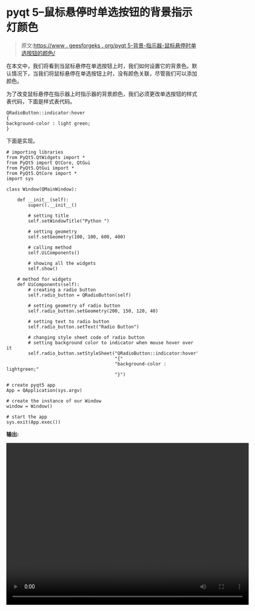 # pyqt 5–鼠标悬停时单选按钮的背景指示灯颜色

> 原文:[https://www . geesforgeks . org/pyqt 5-背景-指示器-鼠标悬停时单选按钮的颜色/](https://www.geeksforgeeks.org/pyqt5-background-indicator-color-of-radio-button-when-mouse-hover/)

在本文中，我们将看到当鼠标悬停在单选按钮上时，我们如何设置它的背景色。默认情况下，当我们将鼠标悬停在单选按钮上时，没有颜色关联，尽管我们可以添加颜色。

为了改变鼠标悬停在指示器上时指示器的背景颜色，我们必须更改单选按钮的样式表代码，下面是样式表代码。

```
QRadioButton::indicator:hover
{
background-color : light green;
}

```

下面是实现。

```
# importing libraries
from PyQt5.QtWidgets import * 
from PyQt5 import QtCore, QtGui
from PyQt5.QtGui import * 
from PyQt5.QtCore import * 
import sys

class Window(QMainWindow):

    def __init__(self):
        super().__init__()

        # setting title
        self.setWindowTitle("Python ")

        # setting geometry
        self.setGeometry(100, 100, 600, 400)

        # calling method
        self.UiComponents()

        # showing all the widgets
        self.show()

    # method for widgets
    def UiComponents(self):
        # creating a radio button
        self.radio_button = QRadioButton(self)

        # setting geometry of radio button
        self.radio_button.setGeometry(200, 150, 120, 40)

        # setting text to radio button
        self.radio_button.setText("Radio Button")

        # changing style sheet code of radio button
        # setting background color to indicator when mouse hover over it
        self.radio_button.setStyleSheet("QRadioButton::indicator:hover"
                                        "{"
                                        "background-color : lightgreen;"
                                        "}")

# create pyqt5 app
App = QApplication(sys.argv)

# create the instance of our Window
window = Window()

# start the app
sys.exit(App.exec())
```

**输出:**

<video class="wp-video-shortcode" id="video-395523-1" width="640" height="428" preload="metadata" controls=""><source type="video/mp4" src="https://media.geeksforgeeks.org/wp-content/uploads/20200407023558/Python-07-04-2020-02_35_39.mp4?_=1">[https://media.geeksforgeeks.org/wp-content/uploads/20200407023558/Python-07-04-2020-02_35_39.mp4](https://media.geeksforgeeks.org/wp-content/uploads/20200407023558/Python-07-04-2020-02_35_39.mp4)</video>